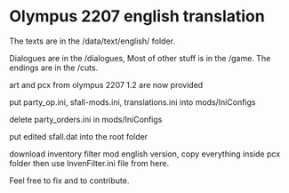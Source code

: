 # Olympus 2207 english translation

The texts are in the 
/data/text/english/ folder.

Dialogues are in the /dialogues, 
Most of other stuff is in the /game.
The endings are in the /cuts.

art and pcx from olympus 2207 1.2 are now provided

put party_op.ini, sfall-mods.ini, translations.ini into mods/IniConfigs

delete party_orders.ini in mods/IniConfigs

put edited sfall.dat into the root folder

download inventory filter mod english version, copy everything inside pcx folder then use InvenFilter.ini file from here.

Feel free to fix and to contribute.
